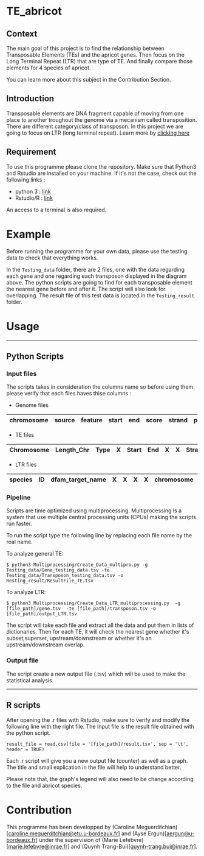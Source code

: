 # TE_abricot

## Context

The main goal of this project is to find the relationship between Transposable Elements (TEs) and the apricot genes. 
Then focus on the Long Terminal Repeat (LTR) that are type of TE. And finally compare those elements for 4 species of apricot.

You can learn more about this subject in the Contribution Section.

## Introduction 

Transposable elements are DNA fragment capable of moving from one place to another troughout the genome  via a mecanism called transposition. 
There are different category/class of transposon. In this project we are going to focus on LTR (long terminal repeat). Learn more by [clicking here ](https://www.ncbi.nlm.nih.gov/pmc/articles/PMC2874221/)

## Requirement

To use this programme please clone the repository. Make sure that Python3 and Rstudio are installed on your machine. 
If it's not the case, check out the following links :
- python 3 : [link](https://www.python.org/downloads/)
- Rstudio/R : [link](https://rstudio.com/products/rstudio/download/)

An access to a terminal is also required.

# Example 

Before running the programme for your own data, please use the testing data to check that everything works.

In the `Testing_data` folder, there are 2 files, one with the data regarding each gene and one regarding each transposon displayed in the diagram above. 
The python scripts are going to find for each transposable element the nearest gene before and after it. The script will also look for overlapping. 
The result file of this test data is located in the `Testing_result` folder. 

# Usage
-----------------------
## Python Scripts 
### Input files
The scripts takes in consideration the columns name so before using them please verify that each files haves thise columns : 

* Genome files

chromosome | source | feature | start | end | score | strand | phase | ID | Attributes | 
--- | --- | --- | --- |--- |--- |--- |--- |--- |--- 

* TE files

Chromosome | Length_Chr | Type | X | Start | End | X | X | Strand | X | Attribute | X | Class | TE_name | X |
--- | --- | --- | --- |--- |--- |--- |--- |--- |--- |--- |--- |--- |--- |--- 

* LTR files

species | ID | dfam_target_name | X | X | X | X | chromosome | start | end | strand | X | annotation | X | X | score |
--- | --- | --- | --- |--- |--- |--- |--- |--- |--- |--- |--- | --- | --- | --- |---

### Pipeline

Scripts are time optimized using multiprocessing. 
Multiprocessing is a system that use multiple central processing units (CPUs) making the scripts run faster.

To run the script type the following line by replacing each file name by the real name.

To analyze general TE:

```
$ python3 Multiprocessing/Create_Data_multipro.py -g Testing_data/Gene_testing_data.tsv -te Testing_data/Transposon_testing_data.tsv -o Resting_result/ResultFile_TE.tsv

```

To analyze LTR:

```
$ python3 Multiprocessing/Create_Data_LTR_multiprocessing.py  -g [file_path]/gene.tsv  -te [file_path]/transposon.tsv -o [file_path]/output_LTR.tsv

```

The script will take each file and extract all the data and put them in lists of dictionaries. 
Then for each TE, it will check the nearest gene whether it's subset,superset, upstream/downstream or whether it's an upstream/downstream overlap.

### Output file

The script create a new output file (.tsv) which will be used to make the statistical analysis.

-----------------------
## R scripts
After opening the .r files with Rstudio, make sure to verify and modify the following line with the right file. 
The Input file is the result file obtained with the python script.

```
result_file = read.csv(file = '[file_path]/result.tsv', sep = '\t', header = TRUE)
```
Each .r script will give you a new output file (counter) as well as a graph. The title and small explication in the file will help to understand better.

Please note that, the graph's legend will also need to be change according to the file and abricot species.

# Contribution
This programme has been developped by (Caroline Meguerditchian)[caroline.meguerditchian@etu.u-bordeaux.fr] and (Ayse Ergun)[aergun@u-bordeaux.fr] 
under the supervision of (Marie Lefebvre)[marie.lefebvre@inrae.fr] and (Quynh Trang-Bui)[quynh-trang.bui@inrae.fr]. 




